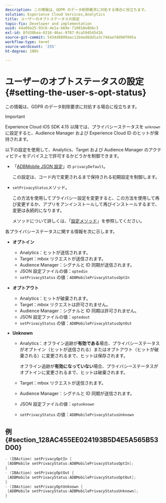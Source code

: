 ```yaml
---
description: この情報は、GDPR のデータ削除要求に対処する場合に役立ちます。
solution: Experience Cloud Services,Analytics
title: ユーザーのオプトステータスの設定
topic-fix: Developer and implementation
uuid: 44a09a25-93c6-4e1a-b69e-710018e8b6c3
exl-id: 8fd30bea-6316-46ac-9787-8ca594545d1b
source-git-commit: 5434d8809aac11b4ad6dd1a3c74dae7dd98f095a
workflow-type: tm+mt
source-wordcount: '255'
ht-degree: 100%

---
```


# ユーザーのオプトステータスの設定 {#setting-the-user-s-opt-status}

この情報は、GDPR のデータ削除要求に対処する場合に役立ちます。

>[!IMPORTANT]
>
>Experience Cloud iOS SDK 4.15 以降では、プライバシーステータスを `unknown` に設定すると、Audience Manager および Experience Cloud ID のヒットが保持されます。

以下の設定を使用して、Analytics、Target および Audience Manager のアクティビティをデバイス上で許可するかどうかを制御できます。

* 「[ADBMobile JSON 設定](/help/ios/configuration/json-config/json-config.md)」の `privacyDefault`。

   この設定は、コード内で変更されるまで保持される初期設定を制御します。

* `setPrivacyStatus`メソッド。

   この方法を使用してプライバシー設定を変更すると、この方法を使用して再び変更するか、アプリをアンインストールして再びインストールするまで、変更は永続的になります。

   メソッドについて詳しくは、「[設定メソッド](/help/ios/configuration/json-config/json-config.md)」を参照してください。

各プライバシーステータスに関する情報を次に示します。

* **オプトイン**

   * Analytics：ヒットが送信されます。
   * Target：mbox リクエストが送信されます。
   * Audience Manager：シグナルと ID 同期が送信されます。
   * JSON 設定ファイルの値：`optedin`
   * `setPrivacyStatus` の値：`ADBMobilePrivacyStatusOptIn`

* **オプトアウト**

   * Analytics：ヒットが破棄されます。
   * Target：mbox リクエストは許可されません。
   * Audience Manager：シグナルと ID 同期は許可されません。
   * JSON 設定ファイルの値：`optedout`
   * `setPrivacyStatus` の値：`ADBMobilePrivacyStatusOptOut`

* **Unknown**

   * Analytics：オフライン追跡が&#x200B;**有効である**&#x200B;場合、プライバシーステータスがオプトイン（ヒットが送信される）またはオプトアウト（ヒットが破棄される）に変更されるまで、ヒットは保存されます。

      オフライン追跡が&#x200B;**有効になっていない**&#x200B;場合、プライバシーステータスがオプトインに変更されるまで、ヒットは破棄されます。

   * Target：mbox リクエストが送信されます。
   * Audience Manager：シグナルと ID 同期が送信されます。
   * JSON 設定ファイルの値：`optunknown`
   * `setPrivacyStatus` の値：`ADBMobilePrivacyStatusUnknown`

## 例 {#section_128AC455EE024193B5D4E5A565B53D00}

```objective-c
- (IBAction) setPrivacyOptIn { 
 [ADBMobile setPrivacyStatus:ADBMobilePrivacyStatusOptIn]; 
} 
- (IBAction) setPrivacyOptOut { 
 [ADBMobile setPrivacyStatus:ADBMobilePrivacyStatusOptOut]; 
} 
- (IBAction) setPrivacyOptUnknown { 
 [ADBMobile setPrivacyStatus:ADBMobilePrivacyStatusUnknown]; 
}
```
